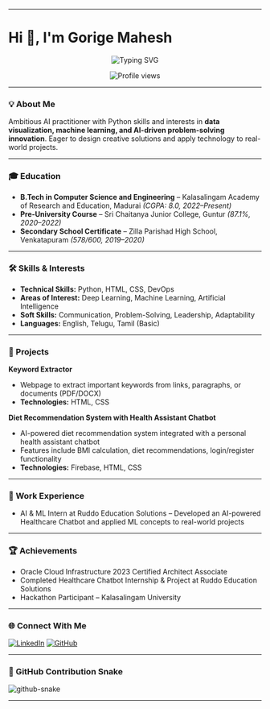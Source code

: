 
---

# Hi 👋, I'm Gorige Mahesh

<p align="center">
  <img src="https://readme-typing-svg.herokuapp.com?font=Fira+Code&size=26&pause=1000&color=FF007F&center=true&vCenter=true&width=600&lines=AI+Practitioner+;+CSE+Student+;+Full-Stack+Developer+;+ML+Researcher" alt="Typing SVG" />
</p>

<p align="center">
  <img src="https://komarev.com/ghpvc/?username=gorige-mahesh&style=flat-square&color=blue" alt="Profile views" />
</p>

---

### 💡 About Me

Ambitious AI practitioner with Python skills and interests in **data visualization, machine learning, and AI-driven problem-solving innovation**. Eager to design creative solutions and apply technology to real-world projects.

---

### 🎓 Education

* **B.Tech in Computer Science and Engineering** – Kalasalingam Academy of Research and Education, Madurai *(CGPA: 8.0, 2022–Present)*
* **Pre-University Course** – Sri Chaitanya Junior College, Guntur *(87.1%, 2020–2022)*
* **Secondary School Certificate** – Zilla Parishad High School, Venkatapuram *(578/600, 2019–2020)*

---

### 🛠 Skills & Interests

* **Technical Skills:** Python, HTML, CSS, DevOps
* **Areas of Interest:** Deep Learning, Machine Learning, Artificial Intelligence
* **Soft Skills:** Communication, Problem-Solving, Leadership, Adaptability
* **Languages:** English, Telugu, Tamil (Basic)

---

### 🚀 Projects

**Keyword Extractor**

* Webpage to extract important keywords from links, paragraphs, or documents (PDF/DOCX)
* **Technologies:** HTML, CSS

**Diet Recommendation System with Health Assistant Chatbot**

* AI-powered diet recommendation system integrated with a personal health assistant chatbot
* Features include BMI calculation, diet recommendations, login/register functionality
* **Technologies:** Firebase, HTML, CSS

---

### 💼 Work Experience

* AI & ML Intern at Ruddo Education Solutions – Developed an AI-powered Healthcare Chatbot and applied ML concepts to real-world projects

---

### 🏆 Achievements

* Oracle Cloud Infrastructure 2023 Certified Architect Associate
* Completed Healthcare Chatbot Internship & Project at Ruddo Education Solutions
* Hackathon Participant – Kalasalingam University

---

### 🌐 Connect With Me

[![LinkedIn](https://img.shields.io/badge/-LinkedIn-0077b5?style=for-the-badge\&logo=linkedin\&logoColor=white)](https://www.linkedin.com/in/mahesh-gorige-603a22342/)
[![GitHub](https://img.shields.io/badge/-GitHub-000?style=for-the-badge\&logo=github\&logoColor=white)](https://github.com/Gmahesh0445)

---

### 🐍 GitHub Contribution Snake

<picture>
  <source media="(prefers-color-scheme: dark)" srcset="https://raw.githubusercontent.com/tobiasmeyhoefer/tobiasmeyhoefer/output/github-snake-dark.svg" />
  <source media="(prefers-color-scheme: light)" srcset="https://raw.githubusercontent.com/tobiasmeyhoefer/tobiasmeyhoefer/output/github-snake.svg" />
  <img alt="github-snake" src="https://raw.githubusercontent.com/tobiasmeyhoefer/tobiasmeyhoefer/output/github-snake.svg" />
</picture>  

---


